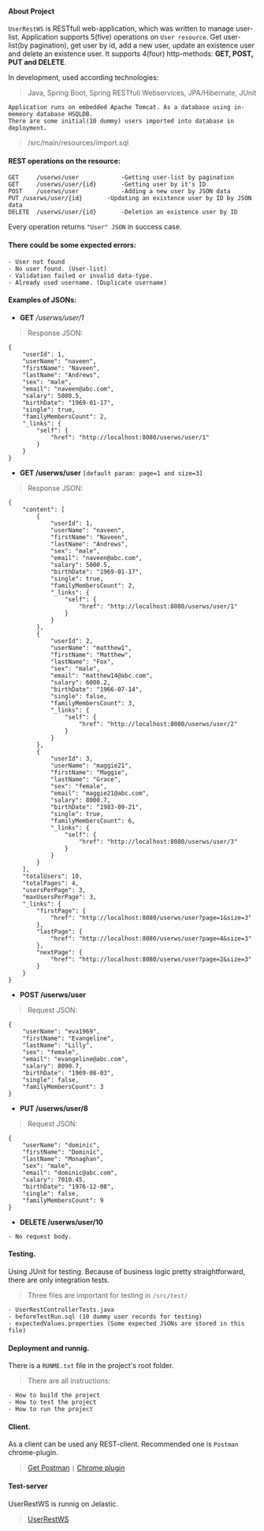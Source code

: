 #### About Project

`UserRestWS` is RESTfull web-application, which was written to manage user-list.
Application supports 5(five) operations on `User resource`. 
Get user-list(by pagination), get user by id, add a new user, update an existence user and delete an existence user.
It supports 4(four) http-methods: **GET, POST, PUT and DELETE**.

In development, used according technologies:
> Java, Spring Boot, Spring RESTfull Webservices, JPA/Hibernate, JUnit

```
Application runs on embedded Apache Tomcat. As a database using in-memeory database HSQLDB. 
There are some initial(10 dummy) users imported into database in deployment.
```
> /src/main/resources/import.sql

#### REST operations on the resource:
```
GET 	/userws/user 			-Getting user-list by pagination
GET 	/userws/user/{id}		-Getting user by it's ID
POST 	/userws/user 			-Adding a new user by JSON data
PUT	/userws/user/{id} 		-Updating an existence user by ID by JSON data
DELETE 	/userws/user/{id} 		-Deletion an existence user by ID
```

Every operation returns `"User" JSON` in success case. 
#### There could be some expected errors:
```
- User not found
- No user found. (User-list)
- Validation failed or invalid data-type.
- Already used username. (Duplicate username)
```

#### Examples of JSONs:

* **GET** */userws/user/1* 
> Response JSON:
```
{
    "userId": 1,
    "userName": "naveen",
    "firstName": "Naveen",
    "lastName": "Andrews",
    "sex": "male",
    "email": "naveen@abc.com",
    "salary": 5000.5,
    "birthDate": "1969-01-17",
    "single": true,
    "familyMembersCount": 2,
    "_links": {
        "self": {
            "href": "http://localhost:8080/userws/user/1"
        }
    }
}
```

* **GET /userws/user** `[default param: page=1 and size=3]`
> Response JSON:
```
{
    "content": [
        {
            "userId": 1,
            "userName": "naveen",
            "firstName": "Naveen",
            "lastName": "Andrews",
            "sex": "male",
            "email": "naveen@abc.com",
            "salary": 5000.5,
            "birthDate": "1969-01-17",
            "single": true,
            "familyMembersCount": 2,
            "_links": {
                "self": {
                    "href": "http://localhost:8080/userws/user/1"
                }
            }
        },
        {
            "userId": 2,
            "userName": "matthew1",
            "firstName": "Matthew",
            "lastName": "Fox",
            "sex": "male",
            "email": "matthew14@abc.com",
            "salary": 6000.2,
            "birthDate": "1966-07-14",
            "single": false,
            "familyMembersCount": 3,
            "_links": {
                "self": {
                    "href": "http://localhost:8080/userws/user/2"
                }
            }
        },
        {
            "userId": 3,
            "userName": "maggie21",
            "firstName": "Maggie",
            "lastName": "Grace",
            "sex": "female",
            "email": "maggie21@abc.com",
            "salary": 8000.7,
            "birthDate": "1983-09-21",
            "single": true,
            "familyMembersCount": 6,
            "_links": {
                "self": {
                    "href": "http://localhost:8080/userws/user/3"
                }
            }
        }
    ],
    "totalUsers": 10,
    "totalPages": 4,
    "usersPerPage": 3,
    "maxUsersPerPage": 3,
    "_links": {
        "firstPage": {
            "href": "http://localhost:8080/userws/user?page=1&size=3"
        },
        "lastPage": {
            "href": "http://localhost:8080/userws/user?page=4&size=3"
        },
        "nextPage": {
            "href": "http://localhost:8080/userws/user?page=2&size=3"
        }
    }
}
```

* **POST /userws/user**
> Request JSON:
```
{
    "userName": "eva1969",
    "firstName": "Evangeline",
    "lastName": "Lilly",
    "sex": "female",
    "email": "evangeline@abc.com",
    "salary": 8090.7,
    "birthDate": "1969-08-03",
    "single": false,
    "familyMembersCount": 3
}
```

* **PUT /userws/user/8**
> Request JSON:
```
{
    "userName": "dominic",
    "firstName": "Dominic",
    "lastName": "Monaghan",
    "sex": "male",
    "email": "dominic@abc.com",
    "salary": 7010.45,
    "birthDate": "1976-12-08",
    "single": false,
    "familyMembersCount": 9
}
```

* **DELETE /userws/user/10**
```
- No request body. 
```


#### Testing.
Using JUnit for testing. Because of business logic pretty straightforward, there are only integration tests.
> Three files are important for testing in `/src/test/`
```
- UserRestControllerTests.java
- beforeTestRun.sql (10 dummy user records for testing)
- expectedValues.properties (Some expected JSONs are stored in this file)
```

#### Deployment and runnig.
There is a `RUNME.txt` file in the project's root folder. 
> There are all instructions:
```
- How to build the project
- How to test the project
- How to run the project
```

#### Client.
As a client can be used any REST-client. Recommended one is `Postman` chrome-plugin. 
> [Get Postman](https://www.getpostman.com/) ``|``
> [Chrome plugin](https://chrome.google.com/webstore/detail/postman/fhbjgbiflinjbdggehcddcbncdddomop) 


#### Test-server
UserRestWS is runnig on Jelastic.
> [UserRestWS](http://env-3412982.jelastic.regruhosting.ru/userws/user)



